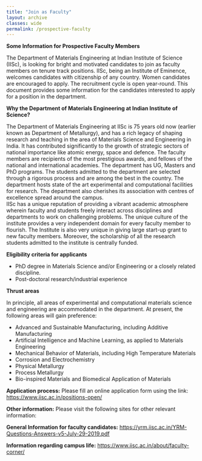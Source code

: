 ```yaml
---
title: "Join as Faculty"
layout: archive
classes: wide
permalink: /prospective-faculty
---
```

<b>Some Information for Prospective Faculty Members</b>

The Department of Materials Engineering at Indian Institute of Science (IISc), is looking for bright and motivated candidates to join as faculty members on tenure track positions. IISc, being an Institute of Eminence, welcomes candidates with citizenship of any country. Women candidates are encouraged to apply. The recruitment cycle is open year-round. This document provides some information for the candidates interested to apply for a position in the department. 

<b>Why the Department of Materials Engineering at Indian Institute of Science?</b>

The Department of Materials Engineering at IISc is 75 years old now (earlier known as Department of Metallurgy), and has a rich legacy of shaping research and teaching in the area of Materials Science and Engineering in India. It has contributed significantly to the growth of strategic sectors of national importance like atomic energy, space and defence. The faculty members are recipients of the most prestigious awards, and fellows of the national and international academies. The department has UG, Masters and PhD programs. The students admitted to the department are selected through a rigorous process and are among the best in the country. 
The department hosts state of the art experimental and computational facilities for research. The department also cherishes its association with centres of excellence spread around the campus.  
IISc has a unique reputation of providing a vibrant academic atmosphere wherein faculty and students freely interact across disciplines and departments to work on challenging problems. The unique culture of the institute provides a very independent domain for every faculty member to flourish. The Institute is also very unique in giving large start-up grant to new faculty members. Moreover, the scholarship of all the research students admitted to the institute is centrally funded.

<b>Eligibility criteria for applicants</b>
<ul>
<li>PhD degree in Materials Science and/or Engineering or a closely related discipline.</li>
<li>Post-doctoral research/industrial experience </li>
</ul>

<b>Thrust areas</b>

In principle, all areas of experimental and computational materials science and engineering are accommodated in the department. At present, the following areas will gain preference: 
<ul>
<li>Advanced and Sustainable Manufacturing, including Additive Manufacturing</li>
<li>Artificial Intelligence and Machine Learning, as applied to Materials Engineering</li>
<li>Mechanical Behavior of Materials, including High Temperature Materials</li>
<li>Corrosion and Electrochemistry</li>
<li>Physical Metallurgy</li>
<li>Process Metallurgy</li>
<li>Bio-inspired Materials and Biomedical Application of Materials</li>
</ul>

<b>Application process:</b> Please fill an online application form using the link: 
https://www.iisc.ac.in/positions-open/

<b>Other information:</b> Please visit the following sites for other relevant information:

<b>General Information for faculty candidates:</b> https://yrm.iisc.ac.in/YRM-Questions-Answers-v5-July-29-2019.pdf

<b>Information regarding campus life:</b> https://www.iisc.ac.in/about/faculty-corner/  

